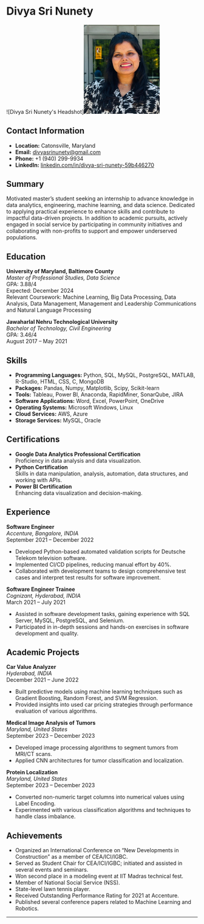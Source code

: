 # Divya Sri Nunety

![Divya Sri Nunety's Headshot]<img src="headshot.jpg" alt="Headshot Photo" width="200"/>

## Contact Information
- **Location:** Catonsville, Maryland
- **Email:** divyasrinunety@gmail.com
- **Phone:** +1 (940) 299-9934
- **LinkedIn:** [linkedin.com/in/divya-sri-nunety-59b446270](https://linkedin.com/in/divya-sri-nunety-59b446270)

## Summary
Motivated master’s student seeking an internship to advance knowledge in data analytics, engineering, machine learning, and data science. Dedicated to applying practical experience to enhance skills and contribute to impactful data-driven projects. In addition to academic pursuits, actively engaged in social service by participating in community initiatives and collaborating with non-profits to support and empower underserved populations.


## Education

**University of Maryland, Baltimore County**  
*Master of Professional Studies, Data Science*  
GPA: 3.88/4  
Expected: December 2024  
Relevant Coursework: Machine Learning, Big Data Processing, Data Analysis, Data Management, Management and Leadership Communications and Natural Language Processing 

**Jawaharlal Nehru Technological University**  
*Bachelor of Technology, Civil Engineering*  
GPA: 3.46/4  
August 2017 – May 2021

## Skills
- **Programming Languages:** Python, SQL, MySQL, PostgreSQL, MATLAB, R-Studio, HTML, CSS, C, MongoDB
- **Packages:** Pandas, Numpy, Matplotlib, Scipy, Scikit-learn
- **Tools:** Tableau, Power BI, Anaconda, RapidMiner, SonarQube, JIRA
- **Software Applications:** Word, Excel, PowerPoint, OneDrive
- **Operating Systems:** Microsoft Windows, Linux
- **Cloud Services:** AWS, Azure
- **Storage Services:** MySQL, Oracle

## Certifications
- **Google Data Analytics Professional Certification**  
  Proficiency in data analysis and data visualization.
- **Python Certification**  
  Skills in data manipulation, analysis, automation, data structures, and working with APIs.
- **Power BI Certification**  
  Enhancing data visualization and decision-making.

## Experience

**Software Engineer**  
*Accenture, Bangalore, INDIA*  
September 2021 – December 2022  
- Developed Python-based automated validation scripts for Deutsche Telekom television software.
- Implemented CI/CD pipelines, reducing manual effort by 40%.
- Collaborated with development teams to design comprehensive test cases and interpret test results for software improvement.

**Software Engineer Trainee**  
*Cognizant, Hyderabad, INDIA*  
March 2021 – July 2021  
- Assisted in software development tasks, gaining experience with SQL Server, MySQL, PostgreSQL, and Selenium.
- Participated in in-depth sessions and hands-on exercises in software development and quality.

## Academic Projects

**Car Value Analyzer**  
*Hyderabad, INDIA*  
December 2021 – June 2022  
- Built predictive models using machine learning techniques such as Gradient Boosting, Random Forest, and SVM Regression.
- Provided insights into used car pricing strategies through performance evaluation of various algorithms.

**Medical Image Analysis of Tumors**  
*Maryland, United States*  
September 2023 – December 2023  
- Developed image processing algorithms to segment tumors from MRI/CT scans.
- Applied CNN architectures for tumor classification and localization.

**Protein Localization**  
*Maryland, United States*  
September 2023 – December 2023  
- Converted non-numeric target columns into numerical values using Label Encoding.
- Experimented with various classification algorithms and techniques to handle class imbalance.

## Achievements
- Organized an International Conference on “New Developments in Construction” as a member of CEA/ICI/IGBC.
- Served as Student Chair for CEA/ICI/IGBC; initiated and assisted in several events and seminars.
- Won second place in a modeling event at IIT Madras technical fest.
- Member of National Social Service (NSS).
- State-level lawn tennis player.
- Received Outstanding Performance Rating for 2021 at Accenture.
- Published several conference papers related to Machine Learning and Robotics.

---
